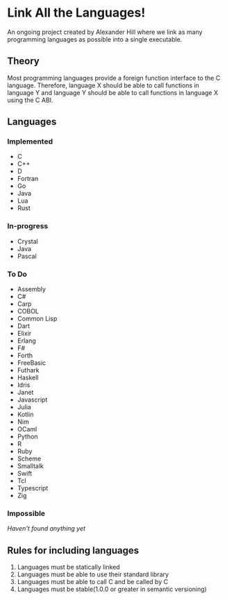 # Link All the Languages!

An ongoing project created by Alexander Hill where we link as many programming languages as possible into a single executable.

## Theory

Most programming languages provide a foreign function interface to the C language. Therefore, language X should be able to call functions in language Y and language Y should be able to call functions in language X using the C ABI.

## Languages

### Implemented

- C
- C++
- D
- Fortran
- Go
- Java
- Lua
- Rust

### In-progress

- Crystal
- Java
- Pascal

### To Do

- Assembly
- C#
- Carp
- COBOL
- Common Lisp
- Dart
- Elixir
- Erlang
- F#
- Forth
- FreeBasic
- Futhark
- Haskell
- Idris
- Janet
- Javascript
- Julia
- Kotlin
- Nim
- OCaml
- Python
- R
- Ruby
- Scheme
- Smalltalk
- Swift
- Tcl
- Typescript
- Zig

### Impossible

*Haven't found anything yet*

## Rules for including languages

1. Languages must be statically linked
2. Languages must be able to use their standard library
3. Languages must be able to call C and be called by C
4. Languages must be stable(1.0.0 or greater in semantic versioning)